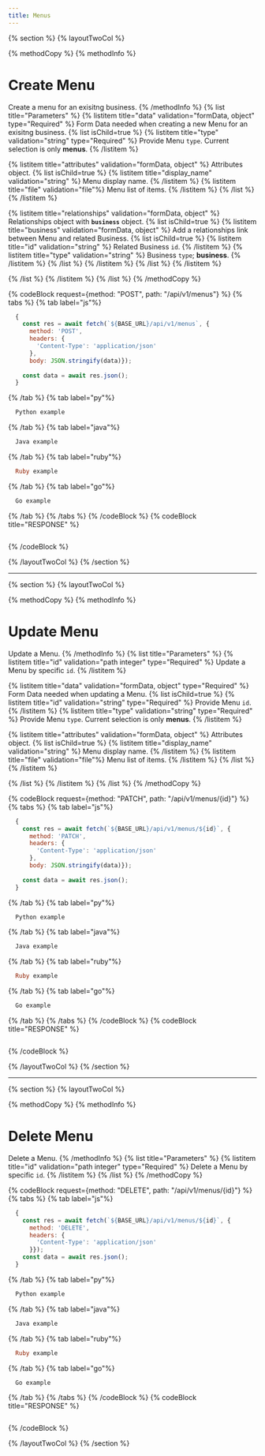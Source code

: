 ```yaml
---
title: Menus
---
```

{% section %}
{% layoutTwoCol %}

{% methodCopy %}
{% methodInfo %}
  # Create Menu
  Create a menu for an exisitng business.
{% /methodInfo %}
{% list title="Parameters" %}
  {% listitem title="data" validation="formData, object" type="Required" %}
  Form Data needed when creating a new Menu for an exisitng business.
  {% list isChild=true %}
  {% listitem title="type" validation="string" type="Required" %}
  Provide Menu `type`. Current selection is only **menus**.
  {% /listitem %}

  {% listitem title="attributes" validation="formData, object" %}
  Attributes object.
  {% list isChild=true %}
  {% listitem title="display_name" validation="string" %}
  Menu display name.
  {% /listitem %}
  {% listitem title="file" validation="file"%}
  Menu list of items.
  {% /listitem %}
  {% /list %}
  {% /listitem %}
  
  {% listitem title="relationships" validation="formData, object" %}
  Relationships object with **`business`** object.
  {% list isChild=true %}
  {% listitem title="business" validation="formData, object" %}
  Add a relationships link between Menu and related Business.
  {% list isChild=true %}
  {% listitem title="id" validation="string" %}
  Related Business `id`.
  {% /listitem %}
  {% listitem title="type" validation="string" %}
  Business `type`; **business**.
  {% /listitem %}
  {% /list %}
  {% /listitem %}
  {% /list %}
  {% /listitem %}
  
  {% /list %}
  {% /listitem %}
{% /list %}
{% /methodCopy %}

{% codeBlock request={method: "POST", path: "/api/v1/menus"} %}
{% tabs %}
  {% tab label="js"%}
  ```js
    {
      const res = await fetch(`${BASE_URL}/api/v1/menus`, {
        method: 'POST',
        headers: {
          'Content-Type': 'application/json'
        },
        body: JSON.stringify(data)});
        
      const data = await res.json();
    }
  ```
  {% /tab %}
  {% tab label="py"%}
  ```py
    Python example
  ```
  {% /tab %}
  {% tab label="java"%}
  ```java
    Java example
  ```
  {% /tab %}
  {% tab label="ruby"%}
  ```ruby
    Ruby example
  ```
  {% /tab %}
  {% tab label="go"%}
  ```go
    Go example
  ```
  {% /tab %}
{% /tabs %}
{% /codeBlock %}
{% codeBlock title="RESPONSE" %}
  ```json
  ```
{% /codeBlock %}  

{% /layoutTwoCol %}
{% /section %}

- - -

{% section %}
{% layoutTwoCol %}

{% methodCopy %}
{% methodInfo %}
  # Update Menu
  Update a Menu.
{% /methodInfo %}
{% list title="Parameters" %}
  {% listitem title="id" validation="path integer" type="Required" %}
  Update a Menu by specific `id`.
  {% /listitem %}

  {% listitem title="data" validation="formData, object" type="Required" %}
  Form Data needed when updating a Menu.
  {% list isChild=true %}
  {% listitem title="id" validation="string" type="Required" %}
  Provide Menu `id`.
  {% /listitem %}
  {% listitem title="type" validation="string" type="Required" %}
  Provide Menu `type`. Current selection is only **menus**.
  {% /listitem %}

  {% listitem title="attributes" validation="formData, object" %}
  Attributes object.
  {% list isChild=true %}
  {% listitem title="display_name" validation="string" %}
  Menu display name.
  {% /listitem %}
  {% listitem title="file" validation="file"%}
  Menu list of items.
  {% /listitem %}
  {% /list %}
  {% /listitem %}
  
  {% /list %}
  {% /listitem %}
{% /list %}
{% /methodCopy %}

{% codeBlock request={method: "PATCH", path: "/api/v1/menus/{id}"} %}
{% tabs %}
  {% tab label="js"%}
  ```js
    {
      const res = await fetch(`${BASE_URL}/api/v1/menus/${id}`, {
        method: 'PATCH',
        headers: {
          'Content-Type': 'application/json'
        },
        body: JSON.stringify(data)});
        
      const data = await res.json();
    }
  ```
  {% /tab %}
  {% tab label="py"%}
  ```py
    Python example
  ```
  {% /tab %}
  {% tab label="java"%}
  ```java
    Java example
  ```
  {% /tab %}
  {% tab label="ruby"%}
  ```ruby
    Ruby example
  ```
  {% /tab %}
  {% tab label="go"%}
  ```go
    Go example
  ```
  {% /tab %}
{% /tabs %}
{% /codeBlock %}
{% codeBlock title="RESPONSE" %}
  ```json
  ```
{% /codeBlock %}  

{% /layoutTwoCol %}
{% /section %}

- - -

{% section %}
{% layoutTwoCol %}

{% methodCopy %}
{% methodInfo %}
  # Delete Menu
  Delete a Menu.
{% /methodInfo %}
{% list title="Parameters" %}
  {% listitem title="id" validation="path integer" type="Required" %}
  Delete a Menu by specific `id`.
  {% /listitem %}
{% /list %}
{% /methodCopy %}

{% codeBlock request={method: "DELETE", path: "/api/v1/menus/{id}"} %}
{% tabs %}
  {% tab label="js"%}
  ```js
    {
      const res = await fetch(`${BASE_URL}/api/v1/menus/${id}`, {
        method: 'DELETE',
        headers: {
          'Content-Type': 'application/json'
        }});
      const data = await res.json();
    }
  ```
  {% /tab %}
  {% tab label="py"%}
  ```py
    Python example
  ```
  {% /tab %}
  {% tab label="java"%}
  ```java
    Java example
  ```
  {% /tab %}
  {% tab label="ruby"%}
  ```ruby
    Ruby example
  ```
  {% /tab %}
  {% tab label="go"%}
  ```go
    Go example
  ```
  {% /tab %}
{% /tabs %}
{% /codeBlock %}
{% codeBlock title="RESPONSE" %}
  ```json
  ```
{% /codeBlock %}

{% /layoutTwoCol %}
{% /section %}